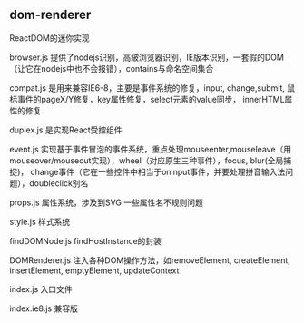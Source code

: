 ## dom-renderer

ReactDOM的迷你实现

browser.js 提供了nodejs识别，高紴浏览器识别，IE版本识别，一套假的DOM（让它在nodejs中也不会报错），contains与命名空间集合

compat.js 是用来兼容IE6-8，主要是事件系统的修复，input, change,submit, 鼠标事件的pageX/Y修复，key属性修复，select元素的value同步， innerHTML属性的修复

duplex.js 是实现React受控组件

event.js 实现基于事件冒泡的事件系统，重点处理mouseenter,mouseleave（用mouseover/mouseout实现），wheel（对应原生三种事件），focus, blur(全局捕捉)， change事件（它在一些控件中相当于oninput事件，并要处理拼音输入法问题），doubleclick别名

props.js 属性系统，涉及到SVG 一些属性名不规则问题

style.js 样式系统

findDOMNode.js findHostInstance的封装

DOMRenderer.js 注入各种DOM操作方法，如removeElement, createElement, insertElement, emptyElement, updateContext

index.js 入口文件

index.ie8.js 兼容版 